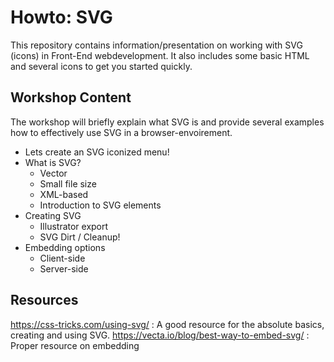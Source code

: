 # Howto: SVG
This repository contains information/presentation on working with SVG (icons) in Front-End webdevelopment. It also includes some basic HTML and several icons to get you started quickly.

## Workshop Content
The workshop will briefly explain what SVG is and provide several examples how to effectively use SVG in a browser-envoirement.

- Lets create an SVG iconized menu!
- What is SVG?
	- Vector
	- Small file size
	- XML-based
	- Introduction to SVG elements
- Creating SVG
	- Illustrator export
	- SVG Dirt / Cleanup!
- Embedding options
	- Client-side
	- Server-side


## Resources
https://css-tricks.com/using-svg/ : A good resource for the absolute basics, creating and using SVG.
https://vecta.io/blog/best-way-to-embed-svg/ : Proper resource on embedding

